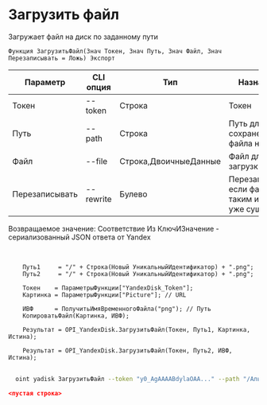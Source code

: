 ﻿---
sidebar_position: 10
---

# Загрузить файл
 Загружает файл на диск по заданному пути



`Функция ЗагрузитьФайл(Знач Токен, Знач Путь, Знач Файл, Знач Перезаписывать = Ложь) Экспорт`

  | Параметр | CLI опция | Тип | Назначение |
  |-|-|-|-|
  | Токен | --token | Строка | Токен |
  | Путь | --path | Строка | Путь для сохранение файла на Диске |
  | Файл | --file | Строка,ДвоичныеДанные | Файл для загрузки |
  | Перезаписывать | --rewrite | Булево | Перезаписывать, если файл с таким именем уже существует |

  
  Возвращаемое значение:   Соответствие Из КлючИЗначение - сериализованный JSON ответа от Yandex

<br/>




```bsl title="Пример кода"
    Путь1     = "/" + Строка(Новый УникальныйИдентификатор) + ".png";
    Путь2     = "/" + Строка(Новый УникальныйИдентификатор) + ".png";

    Токен    = ПараметрыФункции["YandexDisk_Token"];
    Картинка = ПараметрыФункции["Picture"]; // URL

    ИВФ      = ПолучитьИмяВременногоФайла("png"); // Путь
    КопироватьФайл(Картинка, ИВФ);

    Результат = OPI_YandexDisk.ЗагрузитьФайл(Токен, Путь1, Картинка, Истина);

    Результат = OPI_YandexDisk.ЗагрузитьФайл(Токен, Путь2, ИВФ, Истина);
```



```sh title="Пример команды CLI"
    
  oint yadisk ЗагрузитьФайл --token "y0_AgAAAABdylaOAA..." --path "/АльпакаИзФайла.png" --file "C:\logo.png" --rewrite %rewrite%

```

```json title="Результат"
<пустая строка>
```
